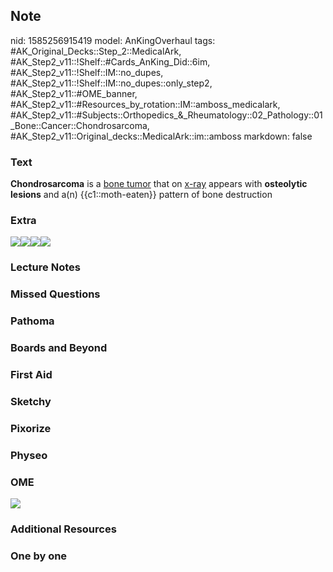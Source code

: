 ## Note
nid: 1585256915419
model: AnKingOverhaul
tags: #AK_Original_Decks::Step_2::MedicalArk, #AK_Step2_v11::!Shelf::#Cards_AnKing_Did::6im, #AK_Step2_v11::!Shelf::IM::no_dupes, #AK_Step2_v11::!Shelf::IM::no_dupes::only_step2, #AK_Step2_v11::#OME_banner, #AK_Step2_v11::#Resources_by_rotation::IM::amboss_medicalark, #AK_Step2_v11::#Subjects::Orthopedics_&_Rheumatology::02_Pathology::01_Bone::Cancer::Chondrosarcoma, #AK_Step2_v11::Original_decks::MedicalArk::im::amboss
markdown: false

### Text
<b>Chondrosarcoma</b> is a <u>bone tumor</u> that on <u>x-ray</u>
appears with <b>osteolytic lesions</b> and a(n) {{c1::moth-eaten}}
pattern of bone destruction

### Extra
<img src="517be8d3d4326.jpg"><img src=
"paste-130373732270081.jpg"><img src=
"paste-40136469381121.jpg"><img src="paste-130244883251201.jpg">

### Lecture Notes


### Missed Questions


### Pathoma


### Boards and Beyond


### First Aid


### Sketchy


### Pixorize


### Physeo


### OME
<div class="ome-widget">
  <a href="https://onlinemeded.org?ref=anki"><img src=
  "_OME_AnkiFlashcards_General_7.png"></a>
</div>

### Additional Resources


### One by one

